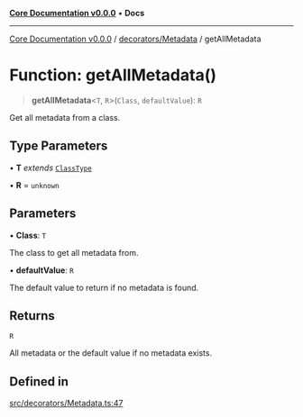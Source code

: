[**Core Documentation v0.0.0**](../../../README.md) • **Docs**

***

[Core Documentation v0.0.0](../../../modules.md) / [decorators/Metadata](../README.md) / getAllMetadata

# Function: getAllMetadata()

> **getAllMetadata**\<`T`, `R`\>(`Class`, `defaultValue`): `R`

Get all metadata from a class.

## Type Parameters

• **T** *extends* [`ClassType`](../../../definitions/type-aliases/ClassType.md)

• **R** = `unknown`

## Parameters

• **Class**: `T`

The class to get all metadata from.

• **defaultValue**: `R`

The default value to return if no metadata is found.

## Returns

`R`

All metadata or the default value if no metadata exists.

## Defined in

[src/decorators/Metadata.ts:47](https://github.com/stonemjs/core/blob/be89f756f02a94c320588453a86b3e95bc4e060f/src/decorators/Metadata.ts#L47)
